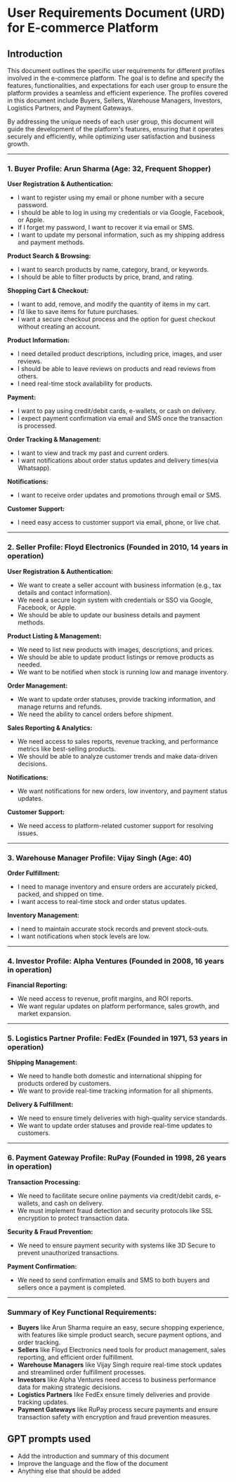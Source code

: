 # User Requirements Document (URD) for E-commerce Platform

## Introduction

This document outlines the specific user requirements for different profiles involved in the e-commerce platform. The goal is to define and specify the features, functionalities, and expectations for each user group to ensure the platform provides a seamless and efficient experience. The profiles covered in this document include Buyers, Sellers, Warehouse Managers, Investors, Logistics Partners, and Payment Gateways.

By addressing the unique needs of each user group, this document will guide the development of the platform's features, ensuring that it operates securely and efficiently, while optimizing user satisfaction and business growth.

---

### 1. **Buyer Profile: Arun Sharma (Age: 32, Frequent Shopper)**

**User Registration & Authentication:**
- I want to register using my email or phone number with a secure password.
- I should be able to log in using my credentials or via Google, Facebook, or Apple.
- If I forget my password, I want to recover it via email or SMS.
- I want to update my personal information, such as my shipping address and payment methods.

**Product Search & Browsing:**
- I want to search products by name, category, brand, or keywords.
- I should be able to filter products by price, brand, and rating.

**Shopping Cart & Checkout:**
- I want to add, remove, and modify the quantity of items in my cart.
- I’d like to save items for future purchases.
- I want a secure checkout process and the option for guest checkout without creating an account.

**Product Information:**
- I need detailed product descriptions, including price, images, and user reviews.
- I should be able to leave reviews on products and read reviews from others.
- I need real-time stock availability for products.

**Payment:**
- I want to pay using credit/debit cards, e-wallets, or cash on delivery.
- I expect payment confirmation via email and SMS once the transaction is processed.

**Order Tracking & Management:**
- I want to view and track my past and current orders.
- I want notifications about order status updates and delivery times(via Whatsapp).

**Notifications:**
- I want to receive order updates and promotions through email or SMS.

**Customer Support:**
- I need easy access to customer support via email, phone, or live chat.

---

### 2. **Seller Profile: Floyd Electronics (Founded in 2010, 14 years in operation)**

**User Registration & Authentication:**
- We want to create a seller account with business information (e.g., tax details and contact information).
- We need a secure login system with credentials or SSO via Google, Facebook, or Apple.
- We should be able to update our business details and payment methods.

**Product Listing & Management:**
- We need to list new products with images, descriptions, and prices.
- We should be able to update product listings or remove products as needed.
- We want to be notified when stock is running low and manage inventory.

**Order Management:**
- We want to update order statuses, provide tracking information, and manage returns and refunds.
- We need the ability to cancel orders before shipment.

**Sales Reporting & Analytics:**
- We need access to sales reports, revenue tracking, and performance metrics like best-selling products.
- We should be able to analyze customer trends and make data-driven decisions.

**Notifications:**
- We want notifications for new orders, low inventory, and payment status updates.

**Customer Support:**
- We need access to platform-related customer support for resolving issues.

---

### 3. **Warehouse Manager Profile: Vijay Singh (Age: 40)**

**Order Fulfillment:**
- I need to manage inventory and ensure orders are accurately picked, packed, and shipped on time.
- I want access to real-time stock and order status updates.

**Inventory Management:**
- I need to maintain accurate stock records and prevent stock-outs.
- I want notifications when stock levels are low.

---

### 4. **Investor Profile: Alpha Ventures (Founded in 2008, 16 years in operation)**

**Financial Reporting:**
- We need access to revenue, profit margins, and ROI reports.
- We want regular updates on platform performance, sales growth, and market expansion.

---

### 5. **Logistics Partner Profile: FedEx (Founded in 1971, 53 years in operation)**

**Shipping Management:**
- We need to handle both domestic and international shipping for products ordered by customers.
- We want to provide real-time tracking information for all shipments.

**Delivery & Fulfillment:**
- We need to ensure timely deliveries with high-quality service standards.
- We want to update order statuses and provide real-time updates to customers.

---

### 6. **Payment Gateway Profile: RuPay (Founded in 1998, 26 years in operation)**

**Transaction Processing:**
- We need to facilitate secure online payments via credit/debit cards, e-wallets, and cash on delivery.
- We must implement fraud detection and security protocols like SSL encryption to protect transaction data.

**Security & Fraud Prevention:**
- We need to ensure payment security with systems like 3D Secure to prevent unauthorized transactions.

**Payment Confirmation:**
- We need to send confirmation emails and SMS to both buyers and sellers once a payment is completed.

---

### Summary of Key Functional Requirements:
- **Buyers** like Arun Sharma require an easy, secure shopping experience, with features like simple product search, secure payment options, and order tracking.
- **Sellers** like Floyd Electronics need tools for product management, sales reporting, and efficient order fulfillment.
- **Warehouse Managers** like Vijay Singh require real-time stock updates and streamlined order fulfillment processes.
- **Investors** like Alpha Ventures need access to business performance data for making strategic decisions.
- **Logistics Partners** like FedEx ensure timely deliveries and provide tracking updates.
- **Payment Gateways** like RuPay process secure payments and ensure transaction safety with encryption and fraud prevention measures.


## GPT prompts used
- Add the introduction and summary of this document
- Improve the language and the flow of the document 
- Anything else that should be added 
